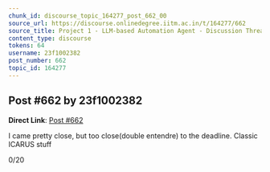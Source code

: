 ```yaml
---
chunk_id: discourse_topic_164277_post_662_00
source_url: https://discourse.onlinedegree.iitm.ac.in/t/164277/662
source_title: Project 1 - LLM-based Automation Agent - Discussion Thread [TDS Jan 2025]
content_type: discourse
tokens: 64
username: 23f1002382
post_number: 662
topic_id: 164277
---
```


## Post #662 by 23f1002382

**Direct Link**: [Post #662](https://discourse.onlinedegree.iitm.ac.in/t/164277/662)

I came pretty close, but too close(double entendre) to the deadline. Classic ICARUS stuff

0/20
